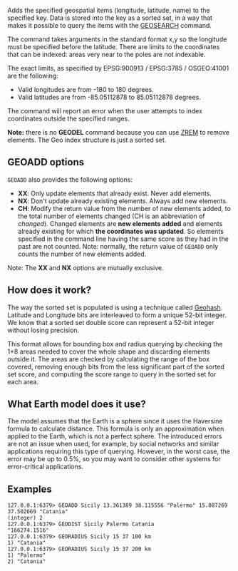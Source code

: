 Adds the specified geospatial items (longitude, latitude, name) to the specified key. Data is stored into the key as a sorted set, in a way that makes it possible to query the items with the [GEOSEARCH](geosearch.md) command.

The command takes arguments in the standard format x,y so the longitude must be specified before the latitude. There are limits to the coordinates that can be indexed: areas very near to the poles are not indexable.

The exact limits, as specified by EPSG:900913 / EPSG:3785 / OSGEO:41001 are the following:

* Valid longitudes are from -180 to 180 degrees.
* Valid latitudes are from -85.05112878 to 85.05112878 degrees.

The command will report an error when the user attempts to index coordinates outside the specified ranges.

**Note:** there is no **GEODEL** command because you can use [ZREM](zrem.md) to remove elements. The Geo index structure is just a sorted set.

## GEOADD options

`GEOADD` also provides the following options:

* **XX**: Only update elements that already exist. Never add elements.
* **NX**: Don't update already existing elements. Always add new elements.
* **CH**: Modify the return value from the number of new elements added, to the total number of elements changed (CH is an abbreviation of *changed*). Changed elements are **new elements added** and elements already existing for which **the coordinates was updated**. So elements specified in the command line having the same score as they had in the past are not counted. Note: normally, the return value of `GEOADD` only counts the number of new elements added.

Note: The **XX** and **NX** options are mutually exclusive.

How does it work?
---

The way the sorted set is populated is using a technique called
[Geohash](https://en.wikipedia.org/wiki/Geohash). Latitude and Longitude
bits are interleaved to form a unique 52-bit integer. We know
that a sorted set double score can represent a 52-bit integer without losing
precision.

This format allows for bounding box and radius querying by checking the 1+8 areas needed to cover the whole shape and discarding elements outside it. The areas are checked by calculating the range of the box covered, removing enough bits from the less significant part of the sorted set score, and computing the score range to query in the sorted set for each area.

What Earth model does it use?
---

The model assumes that the Earth is a sphere since it uses the Haversine formula to calculate distance. This formula is only an approximation when applied to the Earth, which is not a perfect sphere.
The introduced errors are not an issue when used, for example, by social networks and similar applications requiring this type of querying. 
However, in the worst case, the error may be up to 0.5%, so you may want to consider other systems for error-critical applications.

## Examples

```
127.0.0.1:6379> GEOADD Sicily 13.361389 38.115556 "Palermo" 15.087269 37.502669 "Catania"
(integer) 2
127.0.0.1:6379> GEODIST Sicily Palermo Catania
"166274.1516"
127.0.0.1:6379> GEORADIUS Sicily 15 37 100 km
1) "Catania"
127.0.0.1:6379> GEORADIUS Sicily 15 37 200 km
1) "Palermo"
2) "Catania"
```
